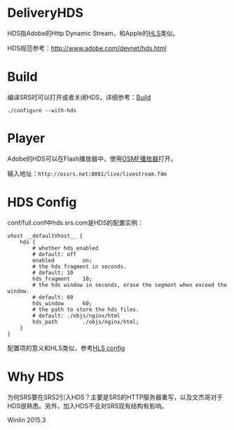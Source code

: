 # DeliveryHDS

HDS指Adobe的Http Dynamic Stream，和Apple的[HLS](https://github.com/simple-rtmp-server/srs/wiki/v2_CN_DeliveryHLS)类似。

HDS规范参考：http://www.adobe.com/devnet/hds.html

# Build

编译SRS时可以打开或者关闭HDS，详细参考：[Build](https://github.com/simple-rtmp-server/srs/wiki/v2_CN_Build)

```
./configure --with-hds
```

# Player

Adobe的HDS可以在Flash播放器中，使用[OSMF播放器](http://www.ossrs.net/players/osmf.html)打开。

输入地址：`http://ossrs.net:8081/live/livestream.f4m`

# HDS Config

conf/full.conf中hds.srs.com是HDS的配置实例：

```
vhost __defaultVhost__ {
    hds {
        # whether hds enabled
        # default: off
        enabled         on;
        # the hds fragment in seconds.
        # default: 10
        hds_fragment    10;
        # the hds window in seconds, erase the segment when exceed the window.
        # default: 60
        hds_window      60;
        # the path to store the hds files.
        # default: ./objs/nginx/html
        hds_path        ./objs/nginx/html;
    }
}
```

配置项的意义和HLS类似，参考[HLS config](https://github.com/simple-rtmp-server/srs/wiki/v2_CN_DeliveryHLS#hls-config)

# Why HDS

为何SRS要在SRS2引入HDS？主要是SRS的HTTP服务器重写，以及文杰哥对于HDS很熟悉。另外，加入HDS不会对SRS现有结构有影响。

Winlin 2015.3
